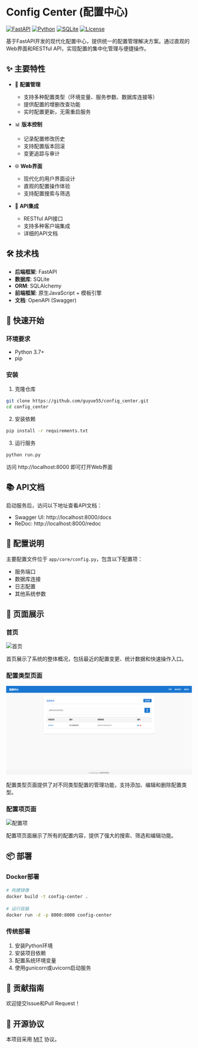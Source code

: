 # Config Center (配置中心)

[![FastAPI](https://img.shields.io/badge/FastAPI-0.68.0+-blue.svg)](https://fastapi.tiangolo.com)
[![Python](https://img.shields.io/badge/Python-3.7+-blue.svg)](https://www.python.org/)
[![SQLite](https://img.shields.io/badge/SQLite-3-blue.svg)](https://www.sqlite.org/)
[![License](https://img.shields.io/badge/license-MIT-green.svg)](LICENSE)

基于FastAPI开发的现代化配置中心，提供统一的配置管理解决方案。通过直观的Web界面和RESTful API，实现配置的集中化管理与便捷操作。

## ✨ 主要特性

- 🔄 **配置管理**
  - 支持多种配置类型（环境变量、服务参数、数据库连接等）
  - 提供配置的增删改查功能
  - 实时配置更新，无需重启服务

- 📊 **版本控制**
  - 记录配置修改历史
  - 支持配置版本回滚
  - 变更追踪与审计

- 🌐 **Web界面**
  - 现代化的用户界面设计
  - 直观的配置操作体验
  - 支持配置搜索与筛选

- 🔌 **API集成**
  - RESTful API接口
  - 支持多种客户端集成
  - 详细的API文档

## 🛠️ 技术栈

- **后端框架**: FastAPI
- **数据库**: SQLite
- **ORM**: SQLAlchemy
- **前端框架**: 原生JavaScript + 模板引擎
- **文档**: OpenAPI (Swagger)

## 🚀 快速开始

### 环境要求

- Python 3.7+
- pip

### 安装

1. 克隆仓库
```bash
git clone https://github.com/guyue55/config_center.git
cd config_center
```

2. 安装依赖
```bash
pip install -r requirements.txt
```

3. 运行服务
```bash
python run.py
```

访问 http://localhost:8000 即可打开Web界面

## 📚 API文档

启动服务后，访问以下地址查看API文档：

- Swagger UI: http://localhost:8000/docs
- ReDoc: http://localhost:8000/redoc

## 🔧 配置说明

主要配置文件位于 `app/core/config.py`，包含以下配置项：

- 服务端口
- 数据库连接
- 日志配置
- 其他系统参数

## 💫 页面展示

### 首页

![首页](docs/images/home.png)

首页展示了系统的整体概况，包括最近的配置变更、统计数据和快速操作入口。

### 配置类型页面

![配置类型](docs/images/types.png)

配置类型页面提供了对不同类型配置的管理功能，支持添加、编辑和删除配置类型。

### 配置项页面

![配置项](docs/images/configs.png)

配置项页面展示了所有的配置内容，提供了强大的搜索、筛选和编辑功能。

## 📦 部署

### Docker部署

```bash
# 构建镜像
docker build -t config-center .

# 运行容器
docker run -d -p 8000:8000 config-center
```

### 传统部署

1. 安装Python环境
2. 安装项目依赖
3. 配置系统环境变量
4. 使用gunicorn或uvicorn启动服务

## 🤝 贡献指南

欢迎提交Issue和Pull Request！

## 📄 开源协议

本项目采用 [MIT](LICENSE) 协议。